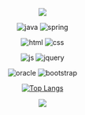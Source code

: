 <div align=center>
<img src="https://capsule-render.vercel.app/api?type=waving&color=auto&height=150&section=header&text=Hello%20World!&fontSize=40&fontColor=ffffff&animation=fadeIn&textBg=true" />


![java](https://img.shields.io/badge/Java-ED8B00?style=for-the-badge&logo=openjdk&logoColor=white)
![spring](https://img.shields.io/badge/Spring-6DB33F?style=for-the-badge&logo=spring&logoColor=white)

![html](https://img.shields.io/badge/HTML5-E34F26?style=for-the-badge&logo=html5&logoColor=white)
![css](https://img.shields.io/badge/CSS-239120?&style=for-the-badge&logo=css3&logoColor=white)

![js](https://img.shields.io/badge/JavaScript-F7DF1E?style=for-the-badge&logo=JavaScript&logoColor=white)
![jquery](https://img.shields.io/badge/jQuery-0769AD?style=for-the-badge&logo=jquery&logoColor=white)

![oracle](https://img.shields.io/badge/Oracle-F80000?style=for-the-badge&logo=oracle&logoColor=black)
![bootstrap](https://img.shields.io/badge/Bootstrap-563D7C?style=for-the-badge&logo=bootstrap&logoColor=white)

[![Top Langs](https://github-readme-stats.vercel.app/api/top-langs/?username=yuunh&layout=compact)](https://github.com/yuunh/github-readme-stats)


<img src="https://capsule-render.vercel.app/api?type=waving&color=auto&height=150&section=footer" />
</div>
